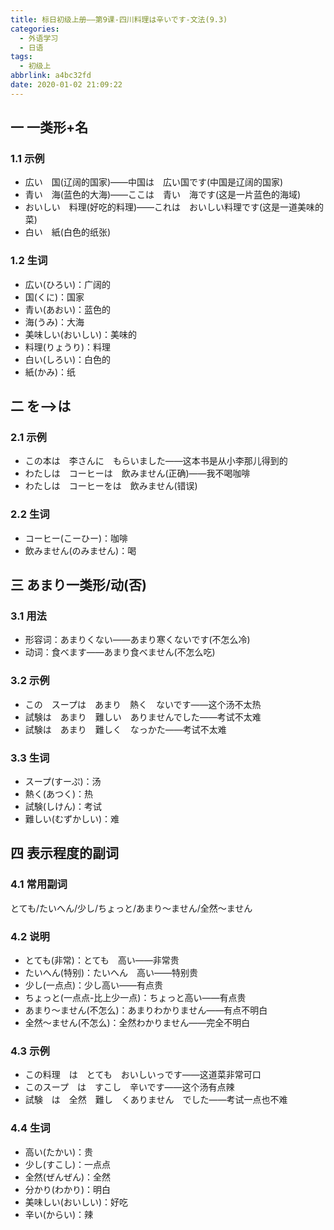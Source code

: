 ```yaml
---
title: 标日初级上册——第9课-四川料理は辛いです-文法(9.3)
categories:
  - 外语学习
  - 日语
tags:
  - 初级上
abbrlink: a4bc32fd
date: 2020-01-02 21:09:22
---
```

## 一 一类形+名

### 1.1 示例

* 広い　国(辽阔的国家)——中国は　広い国です(中国是辽阔的国家)
* 青い　海(蓝色的大海)——ここは　青い　海です(这是一片蓝色的海域)
* おいしい　料理(好吃的料理)——これは　おいしい料理です(这是一道美味的菜)
* 白い　紙(白色的纸张)

<!--more-->

### 1.2 生词

* 広い(ひろい)：广阔的
* 国(くに)：国家
* 青い(あおい)：蓝色的
* 海(うみ)：大海
* 美味しい(おいしい)：美味的
* 料理(りょうり)：料理
* 白い(しろい)：白色的
* 紙(かみ)：纸

## 二 を—>は

### 2.1 示例

* この本は　李さんに　もらいました——这本书是从小李那儿得到的
* わたしは　コーヒーは　飲みません(正确)——我不喝咖啡
* わたしは　コーヒーをは　飲みません(错误)

### 2.2 生词

* コーヒー(こーひー)：咖啡
* 飲みません(のみません)：喝

## 三 あまり一类形/动(否)

### 3.1 用法

* 形容词：あまりくない——あまり寒くないです(不怎么冷)
* 动词：食べます——あまり食べません(不怎么吃)

### 3.2 示例

* この　スープは　あまり　熱く　ないです——这个汤不太热
* 試験は　あまり　難しい　ありませんでした——考试不太难
* 試験は　あまり　難しく　なっかた——考试不太难

### 3.3 生词

* スープ(すーぷ)：汤
* 熱く(あつく)：热
* 試験(しけん)：考试
* 難しい(むずかしい)：难

## 四 表示程度的副词

### 4.1 常用副词

とても/たいへん/少し/ちょっと/あまり～ません/全然～ません

### 4.2 说明

* とても(非常)：とても　高い——非常贵
* たいへん(特别)：たいへん　高い——特别贵
* 少し(一点点)：少し高い——有点贵
* ちょっと(一点点-比上少一点)：ちょっと高い——有点贵
* あまり～ません(不怎么)：あまりわかりません——有点不明白
* 全然～ません(不怎么)：全然わかりません——完全不明白

### 4.3 示例

* この料理　は　とても　おいしいっです——这道菜非常可口
* このスープ　は　すこし　辛いです——这个汤有点辣
* 試験　は　全然　難し　くありません　でした——考试一点也不难

### 4.4 生词

* 高い(たかい)：贵
* 少し(すこし)：一点点
* 全然(ぜんぜん)：全然
* 分かり(わかり)：明白
* 美味しい(おいしい)：好吃
* 辛い(からい)：辣